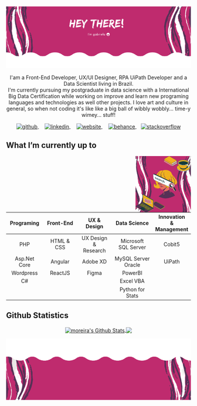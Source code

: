
<p align="center">
  <img src="/media/img/header-re.png" />
</p>

<p align="center">
I'am a Front-End Developer, UX/UI Designer, RPA UiPath Developer and a Data Scientist living in Brazil.</br>
I'm currently pursuing my postgraduate in data science with a International Big Data Certification while working on improve and learn new programing languages and technologies as well other projects. I love art and culture in general, so when not coding it's like like a big ball of wibbly wobbly... time-y wimey... stuff!
</p>
<p align="center">
  <a href="https://github.com/GabrielaMoreira">
    <img align="center" src='https://cdn.jsdelivr.net/npm/simple-icons@3.0.1/icons/github.svg' alt='github' height='18'>
  </a>
  &nbsp;&nbsp;&nbsp;
  <a href="https://www.linkedin.com/in/profile-gabriela-moreira/">
    <img align="center" src='https://cdn.jsdelivr.net/npm/simple-icons@3.0.1/icons/linkedin.svg' alt='linkedin' height='18'>
  </a>
  &nbsp;&nbsp;&nbsp;
  <a href="https://gabrielamoreira.github.io/">
    <img align="center" src='https://cdn.jsdelivr.net/npm/simple-icons@3.0.1/icons/icloud.svg' alt='website' height='18'>
  </a>
  &nbsp;&nbsp;&nbsp;
   <a href="https://www.behance.net/gabriela-moreira">
    <img align="center" src='https://cdn.jsdelivr.net/npm/simple-icons@3.0.1/icons/behance.svg' alt='behance' height='18'>
  </a>  
  &nbsp;&nbsp;
  <a href="https://stackoverflow.com/users/7092253/gabriela-moreira">
    <img align="center" src='https://cdn.jsdelivr.net/npm/simple-icons@3.0.1/icons/stackoverflow.svg' alt='stackoverflow' height='18'>
  </a>   
</p>


## What I’m currently up to 


<img src="media/img/side-image-50.png" width="30%" height="30%" align="right">

  
|         Programing         |            Front-End          |            UX & Design           |           Data Science       |    Innovation </br>&</br> Management     |
|            :-:             |              :-:              |                :-:               |               :-:            |                    :-:                   |
| PHP                        | HTML & CSS                    | UX Design </br>&</br> Research   | Microsoft </br> SQL Server   | Cobit5                                   |
| Asp.Net Core               | Angular                       | Adobe XD                         | MySQL Server </br> Oracle    | UiPath                                   |
| Wordpress                  | ReactJS                       | Figma                            | PowerBI                      |                                          |
| C#                         |                               |                                  | Excel VBA                    |                                          |
|                            |                               |                                  | Python for Stats             |                                          |


## Github Statistics 


<p align="center">
  <a href="https://github.com/GabrielaMoreira">
    <img align="center" alt="moreira's Github Stats" src="https://github-readme-stats.codestackr.vercel.app/api?username=GabrielaMoreira&show_icons=true&hide_border=true&count_private=true&include_all_commits=true&theme=dracula" />
  </a>

  <a href="https://github.com/GabrielaMoreira">
    <img align="center" src="https://github-readme-stats.anuraghazra1.vercel.app/api/top-langs/?username=GabrielaMoreira&langs_count=8&layout=compact&theme=dracula" />
  </a>
</p>

<p align="center">
  <img src="/media/img/footer-re.png" />
</p>

